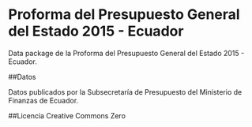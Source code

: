 # Proforma del Presupuesto General del Estado 2015 - Ecuador
Data package de la Proforma del Presupuesto General del Estado 2015 - Ecuador.

##Datos

Datos publicados por la Subsecretaría de Presupuesto del Ministerio de Finanzas de Ecuador.

##Licencia
Creative Commons Zero
